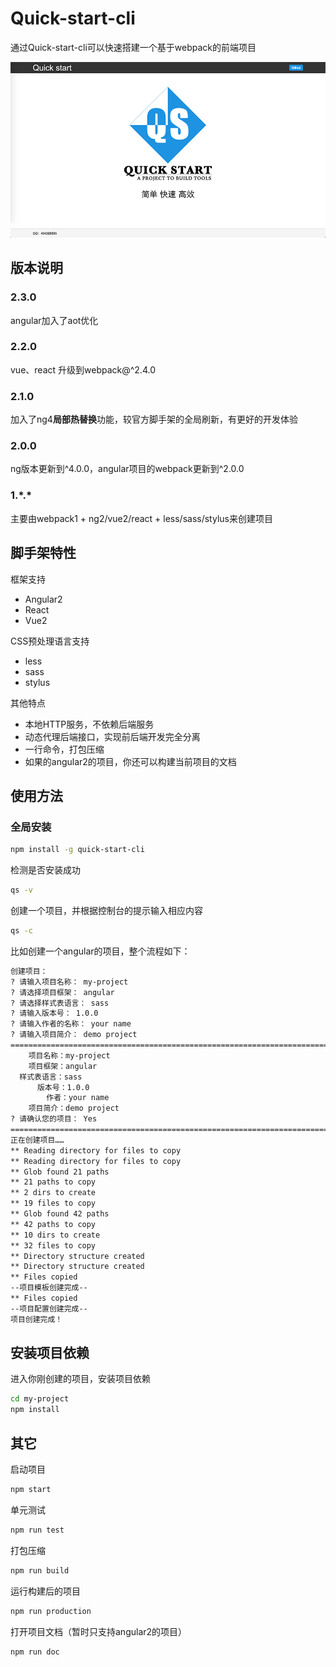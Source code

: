 # Quick-start-cli

通过Quick-start-cli可以快速搭建一个基于webpack的前端项目

![](./resource/banner.jpg)

## 版本说明
### 2.3.0
angular加入了aot优化

### 2.2.0
vue、react 升级到webpack@^2.4.0

### 2.1.0
加入了ng4**局部热替换**功能，较官方脚手架的全局刷新，有更好的开发体验

### 2.0.0
ng版本更新到^4.0.0，angular项目的webpack更新到^2.0.0

### 1.\*.\*

主要由webpack1 + ng2/vue2/react + less/sass/stylus来创建项目


## 脚手架特性
框架支持
- Angular2
- React
- Vue2

CSS预处理语言支持
- less
- sass
- stylus

其他特点
- 本地HTTP服务，不依赖后端服务
- 动态代理后端接口，实现前后端开发完全分离
- 一行命令，打包压缩
- 如果的angular2的项目，你还可以构建当前项目的文档

## 使用方法
### 全局安装
```bash
npm install -g quick-start-cli
```
检测是否安装成功
```bash
qs -v
```
创建一个项目，并根据控制台的提示输入相应内容
```bash
qs -c
```
比如创建一个angular的项目，整个流程如下：
```bash
创建项目：
? 请输入项目名称： my-project
? 请选择项目框架： angular
? 请选择样式表语言： sass
? 请输入版本号： 1.0.0
? 请输入作者的名称： your name
? 请输入项目简介： demo project
================================================================================
    项目名称：my-project
    项目框架：angular
  样式表语言：sass
      版本号：1.0.0
        作者：your name
    项目简介：demo project
? 请确认您的项目： Yes
================================================================================
正在创建项目……
** Reading directory for files to copy
** Reading directory for files to copy
** Glob found 21 paths
** 21 paths to copy
** 2 dirs to create
** 19 files to copy
** Glob found 42 paths
** 42 paths to copy
** 10 dirs to create
** 32 files to copy
** Directory structure created
** Directory structure created
** Files copied
--项目模板创建完成--
** Files copied
--项目配置创建完成--
项目创建完成！

```
## 安装项目依赖
进入你刚创建的项目，安装项目依赖
```bash
cd my-project
npm install
```

## 其它
启动项目
```bash
npm start
```
单元测试
```bash
npm run test
```
打包压缩
```bash
npm run build
```

运行构建后的项目
```bash
npm run production
```

打开项目文档（暂时只支持angular2的项目）
```bash
npm run doc
```




